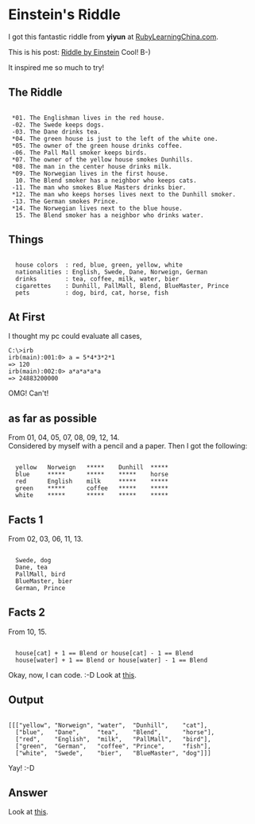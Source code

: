Einstein's Riddle
=================

I got this fantastic riddle from **yiyun** at [RubyLearningChina.com](http://cn.rubylearning.com/home/index.php).

This is his post: [Riddle by Einstein](http://cn.rubylearning.com/blog/posts/riddle-by-einstein.rb) Cool! B-)

It inspired me so much to try!


The Riddle
----------

<pre><code>
 *01. The Englishman lives in the red house.
 -02. The Swede keeps dogs.
 -03. The Dane drinks tea.
 *04. The green house is just to the left of the white one.
 *05. The owner of the green house drinks coffee.
 -06. The Pall Mall smoker keeps birds.
 *07. The owner of the yellow house smokes Dunhills.
 *08. The man in the center house drinks milk.
 *09. The Norwegian lives in the first house.
  10. The Blend smoker has a neighbor who keeps cats.
 -11. The man who smokes Blue Masters drinks bier.
 *12. The man who keeps horses lives next to the Dunhill smoker.
 -13. The German smokes Prince.
 *14. The Norwegian lives next to the blue house.
  15. The Blend smoker has a neighbor who drinks water.
</code></pre>


Things
------
<pre><code>
  house colors  : red, blue, green, yellow, white
  nationalities : English, Swede, Dane, Norweign, German
  drinks        : tea, coffee, milk, water, bier
  cigarettes    : Dunhill, PallMall, Blend, BlueMaster, Prince
  pets          : dog, bird, cat, horse, fish
</code></pre>


At First
--------
I thought my pc could evaluate all cases, 

	C:\>irb
	irb(main):001:0> a = 5*4*3*2*1
	=> 120
	irb(main):002:0> a*a*a*a*a
	=> 24883200000

OMG! Can't!

as far as possible
------------------

From 01, 04, 05, 07, 08, 09, 12, 14.    
Considered by myself with a pencil and a paper. Then I got the following:

<pre><code>
  yellow   Norweign   *****    Dunhill  *****
  blue     *****      *****    *****    horse
  red      English    milk     *****    *****
  green    *****      coffee   *****    *****
  white    *****      *****    *****    *****
</code></pre>


Facts 1
-------

From 02, 03, 06, 11, 13.

<pre><code>
  Swede, dog
  Dane, tea
  PallMall, bird
  BlueMaster, bier
  German, Prince
</code></pre>


Facts 2
-------

From 10, 15.

<pre><code>
  house[cat] + 1 == Blend or house[cat] - 1 == Blend
  house[water] + 1 == Blend or house[water] - 1 == Blend
</code></pre>

Okay, now, I can code. :-D Look at [this]().


Output
------

<pre><code>
[[["yellow", "Norweign", "water",  "Dunhill",    "cat"],
  ["blue",   "Dane",     "tea",    "Blend",      "horse"],
  ["red",    "English",  "milk",   "PallMall",   "bird"],
  ["green",  "German",   "coffee", "Prince",     "fish"],
  ["white",  "Swede",    "bier",   "BlueMaster", "dog"]]]
</code></pre>

Yay! :-D


Answer
------

Look at [this](http://www.manbottle.com/trivia/einstein_s_riddle/einstein_s_riddle_answer). 



